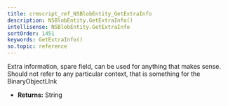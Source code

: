 ```yaml
---
title: crmscript_ref_NSBlobEntity_GetExtraInfo
description: NSBlobEntity.GetExtraInfo()
intellisense: NSBlobEntity.GetExtraInfo
sortOrder: 1451
keywords: GetExtraInfo()
so.topic: reference
---
```



Extra information, spare field, can be used for anything that makes sense. Should not refer to any particular context, that is something for the BinaryObjectLInk



* **Returns:** String


